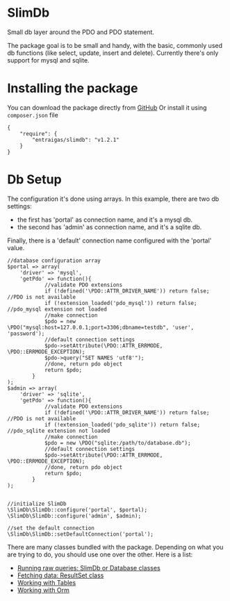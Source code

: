 SlimDb
======

Small db layer around the PDO and PDO statement.

The package goal is to be small and handy, with the basic, commonly used 
db functions (like select, update, insert and delete).
Currently there's only support for mysql and sqlite.

# Installing the package

You can download the package directly from [GitHub](https://github.com/entraigas/SlimDb)
Or install it using `composer.json` file

	{
		"require": {
			"entraigas/slimdb": "v1.2.1"
		}
	}


# Db Setup

The configuration it's done using arrays.
In this example, there are two db settings: 
* the first has 'portal' as connection name, and it's a mysql db.
* the second has 'admin' as connection name, and it's a sqlite db.

Finally, there is a 'default' connection name configured with the 
'portal' value.

	//database configuration array
	$portal => array(
		'driver' => 'mysql',
		'getPdo' => function(){
				//validate PDO extensions
				if (!defined('\PDO::ATTR_DRIVER_NAME')) return false; //PDO is not available
				if (!extension_loaded('pdo_mysql')) return false; //pdo_mysql extension not loaded
				//make connection
				$pdo = new \PDO("mysql:host=127.0.0.1;port=3306;dbname=testdb", 'user', 'password');
				//default connection settings
				$pdo->setAttribute(\PDO::ATTR_ERRMODE, \PDO::ERRMODE_EXCEPTION);
				$pdo->query("SET NAMES 'utf8'");
				//done, return pdo object
				return $pdo;
			}
	);
	$admin => array(
		'driver' => 'sqlite',
		'getPdo' => function(){
				//validate PDO extensions
				if (!defined('\PDO::ATTR_DRIVER_NAME')) return false; //PDO is not available
				if (!extension_loaded('pdo_sqlite')) return false; //pdo_sqlite extension not loaded
				//make connection
				$pdo = new \PDO("sqlite:/path/to/database.db");
				//default connection settings
				$pdo->setAttribute(\PDO::ATTR_ERRMODE, \PDO::ERRMODE_EXCEPTION);
				//done, return pdo object
				return $pdo;
			}
	);


	//initialize SlimDb
	\SlimDb\SlimDb::configure('portal', $portal);
	\SlimDb\SlimDb::configure('admin', $admin);
	
	//set the default connection
	\SlimDb\SlimDb::setDefaultConnection('portal');


There are many classes bundled with the package.
Depending on what you are trying to do, you should use one over the 
other. Here is a list:

* [Running raw queries: SlimDb or Database classes](https://github.com/entraigas/SlimDb/blob/master/Docs/SlimDb.class.md)
* [Fetching data: ResultSet class](https://github.com/entraigas/SlimDb/blob/master/Docs/ResultSet.class.md)
* [Working with Tables](https://github.com/entraigas/SlimDb/blob/master/Docs/Table.class.md)
* [Working with Orm](https://github.com/entraigas/SlimDb/blob/master/Docs/Orm.class.md)
